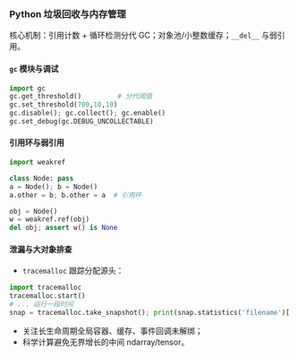 ### Python 垃圾回收与内存管理

核心机制：引用计数 + 循环检测分代 GC；对象池/小整数缓存；`__del__` 与弱引用。

#### `gc` 模块与调试

```py
import gc
gc.get_threshold()         # 分代阈值
gc.set_threshold(700,10,10)
gc.disable(); gc.collect(); gc.enable()
gc.set_debug(gc.DEBUG_UNCOLLECTABLE)
```

#### 引用环与弱引用

```py
import weakref

class Node: pass
a = Node(); b = Node()
a.other = b; b.other = a  # 引用环

obj = Node()
w = weakref.ref(obj)
del obj; assert w() is None
```

#### 泄漏与大对象排查

- `tracemalloc` 跟踪分配源头：

```py
import tracemalloc
tracemalloc.start()
# ... 运行一段时间
snap = tracemalloc.take_snapshot(); print(snap.statistics('filename')[:5])
```

- 关注长生命周期全局容器、缓存、事件回调未解绑；
- 科学计算避免无界增长的中间 ndarray/tensor。
